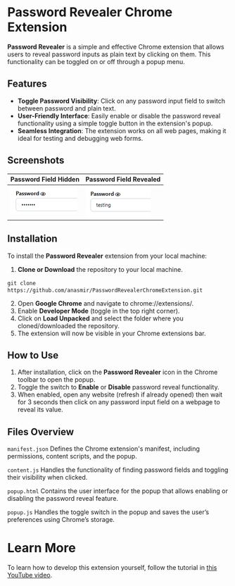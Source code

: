 # Password Revealer Chrome Extension

**Password Revealer** is a simple and effective Chrome extension that allows users to reveal password inputs as plain text by clicking on them. This functionality can be toggled on or off through a popup menu.

## Features 

- **Toggle Password Visibility**: Click on any password input field to switch between password and plain text.
- **User-Friendly Interface**: Easily enable or disable the password reveal functionality using a simple toggle button in the extension's popup.
- **Seamless Integration**: The extension works on all web pages, making it ideal for testing and debugging web forms.

## Screenshots

| Password Field Hidden | Password Field Revealed |
|-----------------------|-------------------------|
| ![Password Hidden](images/password_hidden.PNG) | ![Password Revealed](images/password_revealed.PNG) |

## Installation

To install the **Password Revealer** extension from your local machine:

1. **Clone or Download** the repository to your local machine.

```
git clone https://github.com/anasmir/PasswordRevealerChromeExtension.git
```

2. Open **Google Chrome** and navigate to chrome://extensions/.
3. Enable **Developer Mode** (toggle in the top right corner).
4. Click on **Load Unpacked** and select the folder where you cloned/downloaded the repository.
5. The extension will now be visible in your Chrome extensions bar.

## How to Use

1. After installation, click on the **Password Revealer** icon in the Chrome toolbar to open the popup.
2. Toggle the switch to **Enable** or **Disable** password reveal functionality.
3. When enabled, open any website (refresh if already opened) then wait for 3 seconds then click on any password input field on a webpage to reveal its value.

## Files Overview

`manifest.json`
Defines the Chrome extension's manifest, including permissions, content scripts, and the popup.

`content.js`
Handles the functionality of finding password fields and toggling their visibility when clicked.

`popup.html`
Contains the user interface for the popup that allows enabling or disabling the password reveal feature.

`popup.js`
Handles the toggle switch in the popup and saves the user’s preferences using Chrome’s storage.


# Learn More
To learn how to develop this extension yourself, follow the tutorial in [this YouTube video](https://www.youtube.com/@Elitechsol).
